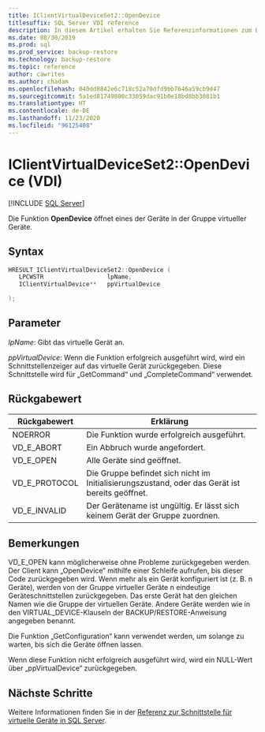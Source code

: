 ```yaml
---
title: IClientVirtualDeviceSet2::OpenDevice
titlesuffix: SQL Server VDI reference
description: In diesem Artikel erhalten Sie Referenzinformationen zum Befehl „IClientVirtualDeviceSet2::OpenDevice“.
ms.date: 08/30/2019
ms.prod: sql
ms.prod_service: backup-restore
ms.technology: backup-restore
ms.topic: reference
author: cawrites
ms.author: chadam
ms.openlocfilehash: 040dd8842e6c718c52a70dfd9bb7646a59cb9d47
ms.sourcegitcommit: 5a1ed81749800c33059dac91b0e18bd8bb3081b1
ms.translationtype: HT
ms.contentlocale: de-DE
ms.lasthandoff: 11/23/2020
ms.locfileid: "96125408"
---
```

# <a name="iclientvirtualdeviceset2opendevice-vdi"></a>IClientVirtualDeviceSet2::OpenDevice (VDI)

[!INCLUDE [SQL Server](../../../includes/applies-to-version/sqlserver.md)]

Die Funktion **OpenDevice** öffnet eines der Geräte in der Gruppe virtueller Geräte.

## <a name="syntax"></a>Syntax

```c
HRESULT IClientVirtualDeviceSet2::OpenDevice (
   LPCWSTR                  lpName,
   IClientVirtualDevice**   ppVirtualDevice

);
```

## <a name="parameters"></a>Parameter

*IpName*: Gibt das virtuelle Gerät an.

*ppVirtualDevice*: Wenn die Funktion erfolgreich ausgeführt wird, wird ein Schnittstellenzeiger auf das virtuelle Gerät zurückgegeben. Diese Schnittstelle wird für „GetCommand“ und „CompleteCommand“ verwendet.

## <a name="return-value"></a>Rückgabewert

|Rückgabewert | Erklärung |
|---|---|
| NOERROR | Die Funktion wurde erfolgreich ausgeführt. |
| VD_E_ABORT | Ein Abbruch wurde angefordert. |
| VD_E_OPEN |Alle Geräte sind geöffnet. |
| VD_E_PROTOCOL | Die Gruppe befindet sich nicht im Initialisierungszustand, oder das Gerät ist bereits geöffnet. |
| VD_E_INVALID | Der Gerätename ist ungültig. Er lässt sich keinem Gerät der Gruppe zuordnen. |

## <a name="remarks"></a>Bemerkungen

VD_E_OPEN kann möglicherweise ohne Probleme zurückgegeben werden. Der Client kann „OpenDevice“ mithilfe einer Schleife aufrufen, bis dieser Code zurückgegeben wird.
Wenn mehr als ein Gerät konfiguriert ist (z. B. n Geräte), werden von der Gruppe virtueller Geräte n eindeutige Geräteschnittstellen zurückgegeben. Das erste Gerät hat den gleichen Namen wie die Gruppe der virtuellen Geräte. Andere Geräte werden wie in den VIRTUAL_DEVICE-Klauseln der BACKUP/RESTORE-Anweisung angegeben benannt.

Die Funktion „GetConfiguration“ kann verwendet werden, um solange zu warten, bis sich die Geräte öffnen lassen.

Wenn diese Funktion nicht erfolgreich ausgeführt wird, wird ein NULL-Wert über „ppVirtualDevice“ zurückgegeben.

## <a name="next-steps"></a>Nächste Schritte

Weitere Informationen finden Sie in der [Referenz zur Schnittstelle für virtuelle Geräte in SQL Server](reference-virtual-device-interface.md).